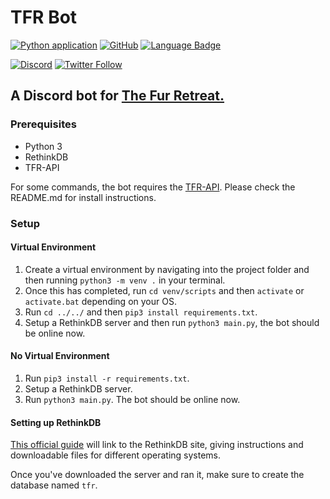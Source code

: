 # TFR Bot

[![Python application](https://github.com/TFR-Development/TFR-Bot/workflows/Python%20application/badge.svg)](https://github.com/TFR-Development/TFR-Bot/actions)
[![GitHub](https://img.shields.io/github/license/mashape/apistatus.svg)](https://github.com/TFR-Development/TFR-Bot)
[![Language Badge](https://img.shields.io/github/languages/top/TFR-Development/TFR-Bot.svg)](https://github.com/TFR-Development/TFR-Bot)

[![Discord](https://img.shields.io/discord/569747786199728150?label=Discord&logo=Discord)](https://discord.furretreat.rocks)
[![Twitter Follow](https://img.shields.io/twitter/follow/furretreat?style=social)](https://twitter.com/FurRetreat)

## A Discord bot for [The Fur Retreat.](https://discord.furretreat.rocks)

### Prerequisites

* Python 3
* RethinkDB
* TFR-API

For some commands, the bot requires the [TFR-API](https://github.com/TFR-Development/TFR-API). Please check the README.md for install instructions.

### Setup

#### Virtual Environment
1. Create a virtual environment by navigating into the project folder and then running `python3 -m venv .` in your terminal.
2. Once this has completed, run `cd venv/scripts` and then `activate` or `activate.bat` depending on your OS.
3. Run `cd ../../` and then `pip3 install requirements.txt`.
4. Setup a RethinkDB server and then run `python3 main.py`, the bot should be online now.

#### No Virtual Environment
1. Run `pip3 install -r requirements.txt`.
2. Setup a RethinkDB server.
3. Run `python3 main.py`.
The bot should be online now.

#### Setting up RethinkDB

[This official guide](https://rethinkdb.com/docs/install/) will link to the RethinkDB site, giving instructions and downloadable files for different operating systems.

Once you've downloaded the server and ran it, make sure to create the database named `tfr`.
